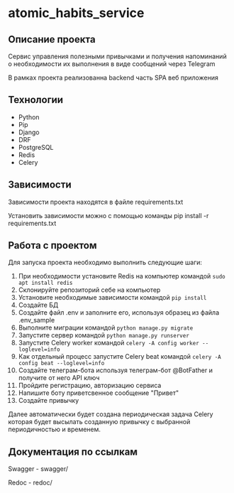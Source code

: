 # atomic_habits_service

## Описание проекта
Сервис управления полезными привычками и получения напоминаний о необходимости их выполнения в виде сообщений через Telegram

В рамках проекта реализованна backend часть SPA веб приложения

## Технологии
- Python
- Pip
- Django
- DRF
- PostgreSQL
- Redis
- Celery

## Зависимости
Зависимости проекта находятся в файле requirements.txt

Установить зависимости можно с помощью команды pip install -r requirements.txt

## Работа с проектом
Для запуска проекта необходимо выполнить следующие шаги:
1. При необходимости установите Redis на компьютер командой `sudo apt install redis`
2. Cклонируйте репозиторий себе на компьютер
3. Установите необходимые зависимости командой `pip install`
4. Создайте БД
5. Создайте файл .env и заполните его, используя образец из файла .env_sample
6. Выполните миграции командой `python manage.py migrate`
7. Запустите сервер командой `python manage.py runserver`
8. Запустите Celery worker командой `celery -A config worker --loglevel=info`
10. Как отдельный процесс запустите Celery beat командой `celery -A config beat --loglevel=info`
11. Создайте телеграм-бота используя телеграм-бот @BotFather и получите от него API ключ 
12. Пройдите регистрацию, авторизацию сервиса
13. Напишите боту приветсвенное сообщение "Привет"
14. Создайте привычку

Далее автоматически будет создана периодическая задача Celery которая будет высылать созданную привычку с выбранной периодичностью и временем.

## Документация по ссылкам
Swagger - swagger/

Redoc - redoc/


